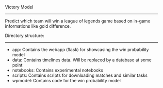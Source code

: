 Victory Model
___


Predict which team will win a league of legends game based on in-game informations like gold difference.


Directory structure: 
___

- app: Contains the webapp (flask) for showcasing the win probability model
- data: Contains timelines data. Will be replaced by a database at some point
- notebooks: Contains experimental notebooks
- scripts: Contains scripts for downloading matches and similar tasks
- wpmodel: Contains code for the win probability model
